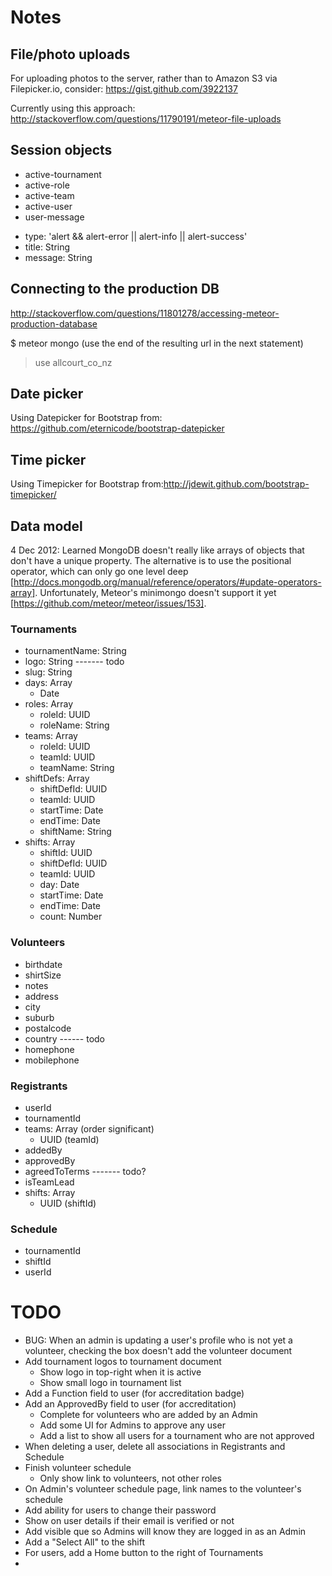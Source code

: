 # Notes

## File/photo uploads

For uploading photos to the server, rather than to Amazon S3 via Filepicker.io, consider: https://gist.github.com/3922137

Currently using this approach: http://stackoverflow.com/questions/11790191/meteor-file-uploads


## Session objects

* active-tournament
* active-role
* active-team
* active-user
* user-message
 - type: 'alert && alert-error || alert-info || alert-success'
 - title: String
 - message: String


## Connecting to the production DB

http://stackoverflow.com/questions/11801278/accessing-meteor-production-database

$ meteor mongo 
(use the end of the resulting url in the next statement)
> use allcourt_co_nz


## Date picker

Using Datepicker for Bootstrap from: https://github.com/eternicode/bootstrap-datepicker


## Time picker

Using Timepicker for Bootstrap from:http://jdewit.github.com/bootstrap-timepicker/


## Data model

4 Dec 2012: Learned MongoDB doesn't really like arrays of objects that don't have a unique property. The alternative is to use the positional operator, which can only go one level deep [http://docs.mongodb.org/manual/reference/operators/#update-operators-array]. Unfortunately, Meteor's minimongo doesn't support it yet [https://github.com/meteor/meteor/issues/153]. 

### Tournaments 
- tournamentName: String
- logo: String          ------- todo
- slug: String
- days: Array
  - Date
- roles: Array
  - roleId: UUID
  - roleName: String
- teams: Array
  - roleId: UUID
  - teamId: UUID
  - teamName: String
- shiftDefs: Array
  - shiftDefId: UUID
  - teamId: UUID
  - startTime: Date
  - endTime: Date
  - shiftName: String
- shifts: Array
  - shiftId: UUID
  - shiftDefId: UUID
  - teamId: UUID
  - day: Date
  - startTime: Date
  - endTime: Date
  - count: Number

### Volunteers 
- birthdate
- shirtSize
- notes
- address
- city
- suburb
- postalcode
- country              ------ todo
- homephone
- mobilephone

### Registrants
- userId
- tournamentId
- teams: Array (order significant)
  - UUID (teamId)
- addedBy
- approvedBy
- agreedToTerms       ------- todo?
- isTeamLead
- shifts: Array
  - UUID (shiftId)

### Schedule
- tournamentId
- shiftId
- userId


# TODO

* BUG: When an admin is updating a user's profile who is not yet a volunteer, checking the box doesn't add the volunteer document
* Add tournament logos to tournament document
  - Show logo in top-right when it is active
  - Show small logo in tournament list
* Add a Function field to user (for accreditation badge)
* Add an ApprovedBy field to user (for accreditation)
  - Complete for volunteers who are added by an Admin
  - Add some UI for Admins to approve any user
  - Add a list to show all users for a tournament who are not approved
* When deleting a user, delete all associations in Registrants and Schedule
* Finish volunteer schedule
  - Only show link to volunteers, not other roles
* On Admin's volunteer schedule page, link names to the volunteer's schedule
* Add ability for users to change their password
* Show on user details if their email is verified or not
* Add visible que so Admins will know they are logged in as an Admin
* Add a "Select All" to the shift
* For users, add a Home button to the right of Tournaments
* 